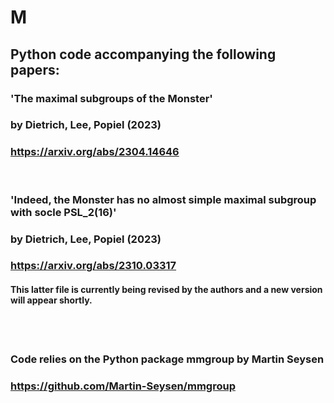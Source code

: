 # M
###
## Python code accompanying the following papers:
###
### 'The maximal subgroups of the Monster'
### by Dietrich, Lee, Popiel (2023)
### https://arxiv.org/abs/2304.14646
<br>

### 'Indeed, the Monster has no almost simple maximal subgroup with socle PSL_2(16)'
### by Dietrich, Lee, Popiel (2023)
### https://arxiv.org/abs/2310.03317
#### This latter file is currently being revised by the authors and a new version will appear shortly.
   
  <br>  
  <br>

### Code relies on the Python package mmgroup by Martin Seysen
### https://github.com/Martin-Seysen/mmgroup
###
